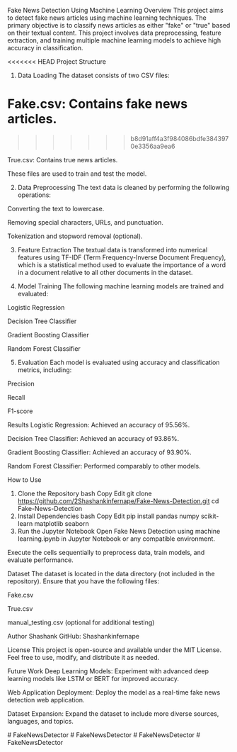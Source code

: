 Fake News Detection Using Machine Learning
Overview
This project aims to detect fake news articles using machine learning techniques. The primary objective is to classify news articles as either "fake" or "true" based on their textual content. This project involves data preprocessing, feature extraction, and training multiple machine learning models to achieve high accuracy in classification.

<<<<<<< HEAD
Project Structure
1. Data Loading
The dataset consists of two CSV files:

Fake.csv: Contains fake news articles.
=======
>>>>>>> b8d91aff4a3f984086bdfe3843970e3356aa9ea6

True.csv: Contains true news articles.

These files are used to train and test the model.

2. Data Preprocessing
The text data is cleaned by performing the following operations:

Converting the text to lowercase.

Removing special characters, URLs, and punctuation.

Tokenization and stopword removal (optional).

3. Feature Extraction
The textual data is transformed into numerical features using TF-IDF (Term Frequency-Inverse Document Frequency), which is a statistical method used to evaluate the importance of a word in a document relative to all other documents in the dataset.

4. Model Training
The following machine learning models are trained and evaluated:

Logistic Regression

Decision Tree Classifier

Gradient Boosting Classifier

Random Forest Classifier

5. Evaluation
Each model is evaluated using accuracy and classification metrics, including:

Precision

Recall

F1-score

Results
Logistic Regression: Achieved an accuracy of 95.56%.

Decision Tree Classifier: Achieved an accuracy of 93.86%.

Gradient Boosting Classifier: Achieved an accuracy of 93.90%.

Random Forest Classifier: Performed comparably to other models.

How to Use
1. Clone the Repository
bash
Copy
Edit
git clone https://github.com/2Shashankinfernape/Fake-News-Detection.git
cd Fake-News-Detection
2. Install Dependencies
bash
Copy
Edit
pip install pandas numpy scikit-learn matplotlib seaborn
3. Run the Jupyter Notebook
Open Fake News Detection using machine learning.ipynb in Jupyter Notebook or any compatible environment.

Execute the cells sequentially to preprocess data, train models, and evaluate performance.

Dataset
The dataset is located in the data directory (not included in the repository). Ensure that you have the following files:

Fake.csv

True.csv

manual_testing.csv (optional for additional testing)

Author
Shashank
GitHub: Shashankinfernape

License
This project is open-source and available under the MIT License. Feel free to use, modify, and distribute it as needed.

Future Work
Deep Learning Models: Experiment with advanced deep learning models like LSTM or BERT for improved accuracy.

Web Application Deployment: Deploy the model as a real-time fake news detection web application.

Dataset Expansion: Expand the dataset to include more diverse sources, languages, and topics.

#   F a k e N e w s D e t e c t o r 
 
 #   F a k e N e w s D e t e c t o r 
 
 #   F a k e N e w s D e t e c t o r 
 
 #   F a k e N e w s D e t e c t o r  
 